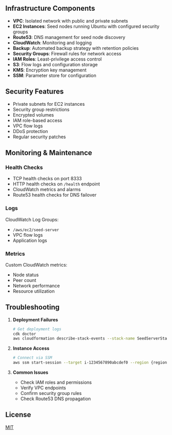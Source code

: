 ## Infrastructure Components

- **VPC**: Isolated network with public and private subnets
- **EC2 Instances**: Seed nodes running Ubuntu with configured security groups
- **Route53**: DNS management for seed node discovery
- **CloudWatch**: Monitoring and logging
- **Backup**: Automated backup strategy with retention policies
- **Security Groups**: Firewall rules for network access
- **IAM Roles**: Least-privilege access control
- **S3**: Flow logs and configuration storage
- **KMS**: Encryption key management
- **SSM**: Parameter store for configuration

## Security Features

- Private subnets for EC2 instances
- Security group restrictions
- Encrypted volumes
- IAM role-based access
- VPC flow logs
- DDoS protection
- Regular security patches

## Monitoring & Maintenance

### Health Checks

- TCP health checks on port 8333
- HTTP health checks on `/health` endpoint
- CloudWatch metrics and alarms
- Route53 health checks for DNS failover

### Logs

CloudWatch Log Groups:

- `/aws/ec2/seed-server`
- VPC flow logs
- Application logs

### Metrics

Custom CloudWatch metrics:

- Node status
- Peer count
- Network performance
- Resource utilization

## Troubleshooting

1. **Deployment Failures**

   ```bash
   # Get deployment logs
   cdk doctor
   aws cloudformation describe-stack-events --stack-name SeedServerStack-{region}-{environment}
   ```

2. **Instance Access**

   ```bash
   # Connect via SSM
   aws ssm start-session --target i-1234567890abcdef0 --region {region}
   ```

3. **Common Issues**
   - Check IAM roles and permissions
   - Verify VPC endpoints
   - Confirm security group rules
   - Check Route53 DNS propagation

## License

[MIT](LICENSE)

